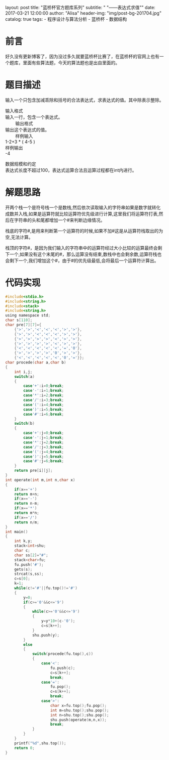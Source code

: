 layout:     post
title:      "蓝桥杯官方题库系列"
subtitle:   " \"——表达式求值\""
date:       2017-03-21 12:00:00
author:     "Alisa"
header-img: "img/post-bg-201704.jpg"
catalog: true
tags:
    - 程序设计与算法分析
    - 蓝桥杯
    - 数据结构
# 前言  
好久没有更新博客了，因为没过多久就要蓝桥杯比赛了，在蓝桥杯的官网上也有一个题库，里面有些算法题，今天的算法题也是出自里面的。  

# 题目描述  

输入一个只包含加减乖除和括号的合法表达式，求表达式的值。其中除表示整除。  

输入格式  
输入一行，包含一个表达式。  
　　
输出格式  
输出这个表达式的值。  
　　
样例输入  
1-2+3 * ( 4-5 )  
样例输出  
-4  

数据规模和约定  
表达式长度不超过100，表达式运算合法且运算过程都在int内进行。  

# 解题思路  

开两个栈一个是符号栈一个是数栈,然后依次读取输入的字符串如果是数字就转化成数并入栈,如果是运算符就比较运算符优先级进行计算,这里我们将运算符打表,然后在字符串的头和尾都增加一个#来判断边缘情况。  

栈底的字符#,是用来判断第一个运算符的时候,如果不加#这是从运算符栈取出的为空,无法计算。  

栈顶的字符#，是因为我们输入的字符串中的运算符经过大小比较的运算最终会剩下一个,如果没有这个末尾的#，那么运算没有结束,数栈中也会剩余数,运算符栈也会剩下一个,我们增加这个#，由于#的优先级最低,会将最后一个运算符计算出。  

# 代码实现  

```c
#include<stdio.h>
#include<string.h>
#include<stack>
#include<string.h>
using namespace std;
char s[110];
char pre[7][7]={
	{'>','>','<','<','<','>','>'},
	{'>','>','<','<','<','>','>'},
	{'>','>','>','>','<','>','>'},
	{'>','>','>','>','<','>','>'},
	{'<','<','<','<','<','=','0'},
	{'>','>','>','>','0','>','>'},
	{'<','<','<','<','<','0','='}};
char procede(char a,char b)
{
	int i,j;
	switch(a)
	{
		case'+':i=0;break;
		case'-':i=1;break;
		case'*':i=2;break;
		case'/':i=3;break;
		case'(':i=4;break;
		case')':i=5;break;
		case'#':i=6;break;
	}
	switch(b)
	{
		case'+':j=0;break;
		case'-':j=1;break;
		case'*':j=2;break;
		case'/':j=3;break;
		case'(':j=4;break;
		case')':j=5;break;
		case'#':j=6;break;
	}
	return pre[i][j];
}	
int operate(int m,int n,char x)
{
	if(x=='+')
	return m+n;
	if(x=='-')
	return n-m;
	if(x=='*')
	return m*n;
	if(x=='/')
	return n/m;
}
int main()
{
	int k,y;
	stack<int>shu;	
	char c;
	char ss[2]="#";
	stack<char>fu;
	fu.push('#');
	gets(s);
	strcat(s,ss); 
	c=s[0];
	k=1;
	while(c!='#'||fu.top()!='#')
	{
		y=0;
		if(c>='0'&&c<='9')
		{
			while(c>='0'&&c<='9')
			{
				y=y*10+(c-'0');
				c=s[k++];
			}
			shu.push(y);
		}
		else
		{
			switch(procede(fu.top(),c))
			{
				case'<':
					fu.push(c);
					c=s[k++];
					break;
				case'=':
					fu.pop();
					c=s[k++];
					break;
				case'>':
					char x=fu.top();fu.pop();
					int m=shu.top();shu.pop();
					int n=shu.top();shu.pop();
					shu.push(operate(m,n,x));
					break;	
			}
		}
	}
	printf("%d",shu.top());
	return 0;
}
```